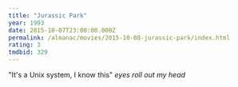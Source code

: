 ```yaml
---
title: "Jurassic Park"
year: 1993
date: 2015-10-07T23:00:00.000Z
permalink: /almanac/movies/2015-10-08-jurassic-park/index.html
rating: 3
tmdbid: 329
---
```


"It's a Unix system, I know this" *eyes roll out my head*
